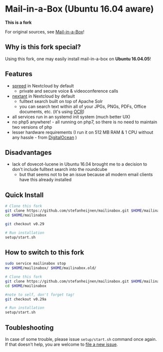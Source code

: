 Mail-in-a-Box (Ubuntu 16.04 aware)
==================================

**This is a fork**

For original sources, see [Mail-in-a-Box](https://github.com/mail-in-a-box/mailinabox)!

Why is this fork special?
-------------------------

Using this fork, one may easily install mail-in-a-box on **Ubuntu 16.04.05**!

Features
--------

* [spreed](https://nextcloud.com/webrtc/) in Nextcloud by default
    * private and secure voice & videoconference calls
* [nextant](https://github.com/nextcloud/nextant#nextant) in Nextcloud by default
    * fulltext search built on top of Apache Solr
	* you can search text within all of your JPGs, PNGs, PDFs, Office documents, etc. (it's using [OCR](https://en.wikipedia.org/wiki/Optical_character_recognition))
* all services run in an systemd init system (much better UX)
* no php5 anywhere! - all running on php7, so there is no need to maintain two versions of php
* lesser hardware requirements (I run it on 512 MB RAM & 1 CPU without any hassle - from [DigitalOcean](https://www.digitalocean.com/?refcode=210c1aeb22bb&utm_campaign=Referral_Invite&utm_medium=Referral_Program&utm_source=CopyPaste) )

Disadvantages
-------------

* lack of dovecot-lucene in Ubuntu 16.04 brought me to a decision to don't include fulltext search into the roundcube
    * but that seems not to be an issue because all modern email clients have this already installed

Quick Install
-------------

```bash
# Clone this fork
git clone https://github.com/stefanheijnen/mailinabox.git $HOME/mailinabox
cd $HOME/mailinabox

git checkout v0.29

# Run installation
setup/start.sh
```

## How to switch to this fork

```bash
sudo service mailinabox stop
mv $HOME/mailinabox/ $HOME/mailinabox.old/

# Clone this fork
git clone https://github.com/stefanheijnen/mailinabox.git $HOME/mailinabox
cd $HOME/mailinabox

#note to self, don't forget tag!
git checkout v0.29a

# Run installation
setup/start.sh
```

## Toubleshooting

In case of some trouble, please issue `setup/start.sh` command once again. If that doesn't help, you are welcome to [file a new issue](https://github.com/stefanheijnen/mailinabox/issues/new).
